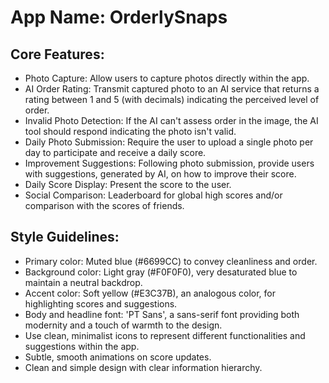 # **App Name**: OrderlySnaps

## Core Features:

- Photo Capture: Allow users to capture photos directly within the app.
- AI Order Rating: Transmit captured photo to an AI service that returns a rating between 1 and 5 (with decimals) indicating the perceived level of order.
- Invalid Photo Detection: If the AI can't assess order in the image, the AI tool should respond indicating the photo isn't valid.
- Daily Photo Submission: Require the user to upload a single photo per day to participate and receive a daily score.
- Improvement Suggestions: Following photo submission, provide users with suggestions, generated by AI, on how to improve their score.
- Daily Score Display: Present the score to the user.
- Social Comparison: Leaderboard for global high scores and/or comparison with the scores of friends.

## Style Guidelines:

- Primary color: Muted blue (#6699CC) to convey cleanliness and order.
- Background color: Light gray (#F0F0F0), very desaturated blue to maintain a neutral backdrop.
- Accent color: Soft yellow (#E3C37B), an analogous color, for highlighting scores and suggestions.
- Body and headline font: 'PT Sans', a sans-serif font providing both modernity and a touch of warmth to the design.
- Use clean, minimalist icons to represent different functionalities and suggestions within the app.
- Subtle, smooth animations on score updates.
- Clean and simple design with clear information hierarchy.